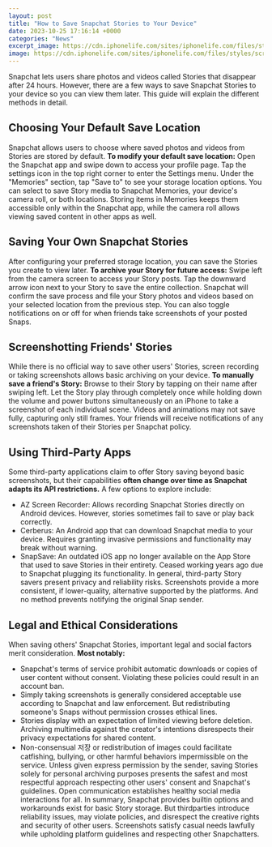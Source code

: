 ```yaml
---
layout: post
title: "How to Save Snapchat Stories to Your Device"
date: 2023-10-25 17:16:14 +0000
categories: "News"
excerpt_image: https://cdn.iphonelife.com/sites/iphonelife.com/files/styles/screenshot_smaller_breakpoints_theme_newmango_mobile_2x/public/36961287_10217281186484129_2497643084578291712_n.jpg?itok=VS3Uny-_
image: https://cdn.iphonelife.com/sites/iphonelife.com/files/styles/screenshot_smaller_breakpoints_theme_newmango_mobile_2x/public/36961287_10217281186484129_2497643084578291712_n.jpg?itok=VS3Uny-_
---
```


Snapchat lets users share photos and videos called Stories that disappear after 24 hours. However, there are a few ways to save Snapchat Stories to your device so you can view them later. This guide will explain the different methods in detail.
## Choosing Your Default Save Location
Snapchat allows users to choose where saved photos and videos from Stories are stored by default. **To modify your default save location:**
Open the Snapchat app and swipe down to access your profile page. Tap the settings icon in the top right corner to enter the Settings menu. Under the "Memories" section, tap "Save to" to see your storage location options. You can select to save Story media to Snapchat Memories, your device's camera roll, or both locations. Storing items in Memories keeps them accessible only within the Snapchat app, while the camera roll allows viewing saved content in other apps as well.
## Saving Your Own Snapchat Stories 
After configuring your preferred storage location, you can save the Stories you create to view later. **To archive your Story for future access:**
Swipe left from the camera screen to access your Story posts. Tap the downward arrow icon next to your Story to save the entire collection. Snapchat will confirm the save process and file your Story photos and videos based on your selected location from the previous step. You can also toggle notifications on or off for when friends take screenshots of your posted Snaps.
## Screenshotting Friends' Stories
While there is no official way to save other users' Stories, screen recording or taking screenshots allows basic archiving on your device. **To manually save a friend's Story:**
Browse to their Story by tapping on their name after swiping left. Let the Story play through completely once while holding down the volume and power buttons simultaneously on an iPhone to take a screenshot of each individual scene. Videos and animations may not save fully, capturing only still frames. Your friends will receive notifications of any screenshots taken of their Stories per Snapchat policy. 
## Using Third-Party Apps 
Some third-party applications claim to offer Story saving beyond basic screenshots, but their capabilities **often change over time as Snapchat adapts its API restrictions.** A few options to explore include:
- AZ Screen Recorder: Allows recording Snapchat Stories directly on Android devices. However, stories sometimes fail to save or play back correctly.
- Cerberus: An Android app that can download Snapchat media to your device. Requires granting invasive permissions and functionality may break without warning.  
- SnapSave: An outdated iOS app no longer available on the App Store that used to save Stories in their entirety. Ceased working years ago due to Snapchat plugging its functionality.
In general, third-party Story savers present privacy and reliability risks. Screenshots provide a more consistent, if lower-quality, alternative supported by the platforms. And no method prevents notifying the original Snap sender.
## Legal and Ethical Considerations
When saving others' Snapchat Stories, important legal and social factors merit consideration. **Most notably:**
- Snapchat's terms of service prohibit automatic downloads or copies of user content without consent. Violating these policies could result in an account ban.
- Simply taking screenshots is generally considered acceptable use according to Snapchat and law enforcement. But redistributing someone's Snaps without permission crosses ethical lines. 
- Stories display with an expectation of limited viewing before deletion. Archiving multimedia against the creator's intentions disrespects their privacy expectations for shared content.
- Non-consensual 저장 or redistribution of images could facilitate catfishing, bullying, or other harmful behaviors impermissible on the service.
Unless given express permission by the sender, saving Stories solely for personal archiving purposes presents the safest and most respectful approach respecting other users' consent and Snapchat's guidelines. Open communication establishes healthy social media interactions for all.
In summary, Snapchat provides builtin options and workarounds exist for basic Story storage. But thirdparties introduce reliability issues, may violate policies, and disrespect the creative rights and security of other users. Screenshots satisfy casual needs lawfully while upholding platform guidelines and respecting other Snapchatters.
